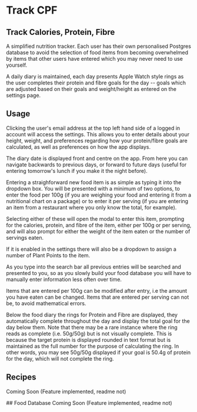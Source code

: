 # Track CPF

## Track Calories, Protein, Fibre
A simplified nutrition tracker. Each user has their own personalised Postgres 
database to avoid the selection of food items from becoming overwhelmed by items
that other users have entered which you may never need to use yourself.

A daily diary is maintained, each day presents Apple Watch style rings as the
user completes their protein and fibre goals for the day -- goals which
are adjusted based on their goals and weight/height as entered on the settings
page.

## Usage
Clicking the user's email address at the top left hand side of a logged in
account will access the settings. This allows you to enter details about
your height, weight, and preferences regarding how your protein/fibre goals
are calculated, as well as preferences on how the app displays.

The diary date is displayed front and centre on the app. From here you can
navigate backwards to previous days, or forward to future days (useful for
entering tomorrow's lunch if you make it the night before). 

Entering a straighforward new food item is as simple as typing it into the
dropdown box. You will be presented with a minimum of two options, to enter
the food per 100g (if you are weighing your food and entering it from a
nutritional chart on a package) or to enter it per serving (if you are entering
an item from a restaurant where you only know the total, for example).

Selecting either of these will open the modal to enter this item, prompting
for the calories, protein, and fibre of the item, either per 100g or per
serving, and will also prompt for either the weight of the item eaten or
the number of servings eaten.

If it is enabled in the settings there will also be a dropdown to assign a
number of Plant Points to the item. 

As you type into the search bar all previous entries will be searched
and presented to you, so as you slowly build your food database you will
have to manually enter information less often over time. 

Items that are entered per 100g can be modified after entry, i.e the
amount you have eaten can be changed. Items that are entered per serving
can not be, to avoid mathematical errors. 

Below the food diary the rings for Protein and Fibre are displayed, 
they automatically complete throughout the day and display the total
goal for the day below them. Note that there may be a rare instance where
the ring reads as complete (i.e. 50g/50g) but is not visually complete. This
is because the target protein is displayed rounded in text format but is
maintained as the full number for the purpose of calculating the ring. In
other words, you may see 50g/50g displayed if your goal is 50.4g of protein
for the day, which will not complete the ring.

## Recipes
Coming Soon (Feature implemented, readme not)

## Food Database
Coming Soon (Feature implemented, readme not)